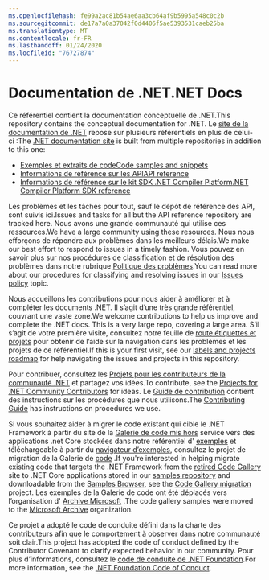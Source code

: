 ```yaml
---
ms.openlocfilehash: fe99a2ac81b54ae6aa3cb64af9b5995a548c0c2b
ms.sourcegitcommit: de17a7a0a37042f0d4406f5ae5393531caeb25ba
ms.translationtype: MT
ms.contentlocale: fr-FR
ms.lasthandoff: 01/24/2020
ms.locfileid: "76727874"
---
```

# <a name="net-docs"></a><span data-ttu-id="cdcdb-101">Documentation de .NET</span><span class="sxs-lookup"><span data-stu-id="cdcdb-101">.NET Docs</span></span>

<span data-ttu-id="cdcdb-102">Ce référentiel contient la documentation conceptuelle de .NET.</span><span class="sxs-lookup"><span data-stu-id="cdcdb-102">This repository contains the conceptual documentation for .NET.</span></span> <span data-ttu-id="cdcdb-103">Le [site de la documentation de .NET](https://docs.microsoft.com/dotnet) repose sur plusieurs référentiels en plus de celui-ci :</span><span class="sxs-lookup"><span data-stu-id="cdcdb-103">The [.NET documentation site](https://docs.microsoft.com/dotnet) is built from multiple repositories in addition to this one:</span></span>

- [<span data-ttu-id="cdcdb-104">Exemples et extraits de code</span><span class="sxs-lookup"><span data-stu-id="cdcdb-104">Code samples and snippets</span></span>](https://github.com/dotnet/samples)
- [<span data-ttu-id="cdcdb-105">Informations de référence sur les API</span><span class="sxs-lookup"><span data-stu-id="cdcdb-105">API reference</span></span>](https://github.com/dotnet/dotnet-api-docs)
- [<span data-ttu-id="cdcdb-106">Informations de référence sur le kit SDK .NET Compiler Platform</span><span class="sxs-lookup"><span data-stu-id="cdcdb-106">.NET Compiler Platform SDK reference</span></span>](https://github.com/dotnet/roslyn-api-docs)

<span data-ttu-id="cdcdb-107">Les problèmes et les tâches pour tout, sauf le dépôt de référence des API, sont suivis ici.</span><span class="sxs-lookup"><span data-stu-id="cdcdb-107">Issues and tasks for all but the API reference repository are tracked here.</span></span> <span data-ttu-id="cdcdb-108">Nous avons une grande communauté qui utilise ces ressources.</span><span class="sxs-lookup"><span data-stu-id="cdcdb-108">We have a large community using these resources.</span></span> <span data-ttu-id="cdcdb-109">Nous nous efforçons de répondre aux problèmes dans les meilleurs délais.</span><span class="sxs-lookup"><span data-stu-id="cdcdb-109">We make our best effort to respond to issues in a timely fashion.</span></span> <span data-ttu-id="cdcdb-110">Vous pouvez en savoir plus sur nos procédures de classification et de résolution des problèmes dans notre rubrique [Politique des problèmes](issues-policy.md).</span><span class="sxs-lookup"><span data-stu-id="cdcdb-110">You can read more about our procedures for classifying and resolving issues in our [Issues policy](issues-policy.md) topic.</span></span>

<span data-ttu-id="cdcdb-111">Nous accueillons les contributions pour nous aider à améliorer et à compléter les documents .NET. Il s’agit d’une très grande référentiel, couvrant une vaste zone.</span><span class="sxs-lookup"><span data-stu-id="cdcdb-111">We welcome contributions to help us improve and complete the .NET docs. This is a very large repo, covering a large area.</span></span> <span data-ttu-id="cdcdb-112">S’il s’agit de votre première visite, consultez notre feuille de [route étiquettes et projets](styleguide/labels-projects.md) pour obtenir de l’aide sur la navigation dans les problèmes et les projets de ce référentiel.</span><span class="sxs-lookup"><span data-stu-id="cdcdb-112">If this is your first visit, see our [labels and projects roadmap](styleguide/labels-projects.md) for help navigating the issues and projects in this repository.</span></span>

<span data-ttu-id="cdcdb-113">Pour contribuer, consultez les [Projets pour les contributeurs de la communauté .NET](https://github.com/dotnet/docs/projects/35) et partagez vos idées.</span><span class="sxs-lookup"><span data-stu-id="cdcdb-113">To contribute, see the [Projects for .NET Community Contributors](https://github.com/dotnet/docs/projects/35) for ideas.</span></span> <span data-ttu-id="cdcdb-114">Le [Guide de contribution](CONTRIBUTING.md) contient des instructions sur les procédures que nous utilisons.</span><span class="sxs-lookup"><span data-stu-id="cdcdb-114">The [Contributing Guide](CONTRIBUTING.md) has instructions on procedures we use.</span></span> 

<span data-ttu-id="cdcdb-115">Si vous souhaitez aider à migrer le code existant qui cible le .NET Framework à partir du site de la [Galerie de code mis hors](https://docs.microsoft.com/teamblog/msdn-code-gallery-retired) service vers des applications .net Core stockées dans notre référentiel d' [exemples](https://github.com/dotnet/samples) et téléchargeable à partir du [navigateur d’exemples](https://docs.microsoft.com/samples/browse), consultez le projet de migration de la Galerie de [code](https://github.com/dotnet/docs/projects/88) .</span><span class="sxs-lookup"><span data-stu-id="cdcdb-115">If you're interested in helping migrate existing code that targets the .NET Framework from the [retired Code Gallery](https://docs.microsoft.com/teamblog/msdn-code-gallery-retired) site to .NET Core applications stored in our [samples repository](https://github.com/dotnet/samples) and downloadable from the [Samples Browser](https://docs.microsoft.com/samples/browse), see the [Code Gallery migration](https://github.com/dotnet/docs/projects/88) project.</span></span> <span data-ttu-id="cdcdb-116">Les exemples de la Galerie de code ont été déplacés vers l’organisation d' [Archive Microsoft](https://github.com/microsoftarchive?q=msdn-code-gallery) .</span><span class="sxs-lookup"><span data-stu-id="cdcdb-116">The code gallery samples were moved to the [Microsoft Archive](https://github.com/microsoftarchive?q=msdn-code-gallery) organization.</span></span>

<span data-ttu-id="cdcdb-117">Ce projet a adopté le code de conduite défini dans la charte des contributeurs afin que le comportement à observer dans notre communauté soit clair.</span><span class="sxs-lookup"><span data-stu-id="cdcdb-117">This project has adopted the code of conduct defined by the Contributor Covenant to clarify expected behavior in our community.</span></span>
<span data-ttu-id="cdcdb-118">Pour plus d’informations, consultez le [code de conduite de .NET Foundation](https://dotnetfoundation.org/code-of-conduct).</span><span class="sxs-lookup"><span data-stu-id="cdcdb-118">For more information, see the [.NET Foundation Code of Conduct](https://dotnetfoundation.org/code-of-conduct).</span></span>
